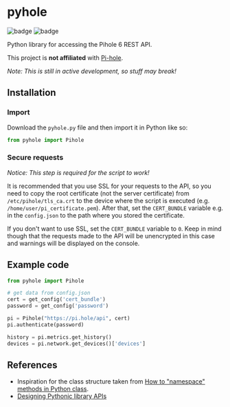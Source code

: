# pyhole

![badge](https://badgen.net/badge/ftl/v6.1/blue)
![badge](https://badgen.net/badge/python/v3.13/blue?icon=pypi)

Python library for accessing the Pihole 6 REST API.

This project is **not affiliated** with [Pi-hole](https://github.com/pi-hole).

*Note: This is still in active development, so stuff may break!*

## Installation

### Import

Download the `pyhole.py` file and then import it in Python like so:

```py
from pyhole import Pihole
```

### Secure requests

*Notice: This step is required for the script to work!*

It is recommended that you use SSL for your requests to the API, so you need to copy the root certificate (not the server certificate) from `/etc/pihole/tls_ca.crt` to the device where the script is executed (e.g. `/home/user/pi_certificate.pem`). After that, set the `CERT_BUNDLE` variable e.g. in the `config.json` to the path where you stored the certificate.

If you don't want to use SSL, set the `CERT_BUNDLE` variable to `0`. Keep in mind though that the requests made to the API will be unencrypted in this case and warnings will be displayed on the console.

## Example code

```py
from pyhole import Pihole

# get data from config.json
cert = get_config('cert_bundle')
password = get_config('password')

pi = Pihole("https://pi.hole/api", cert)
pi.authenticate(password)

history = pi.metrics.get_history()
devices = pi.network.get_devices()['devices']
```

## References

- Inspiration for the class structure taken from [How to "namespace" methods in Python class](https://stackoverflow.com/questions/48406389/how-to-namespace-methods-in-python-class).
- [Designing Pythonic library APIs](https://benhoyt.com/writings/python-api-design/)

